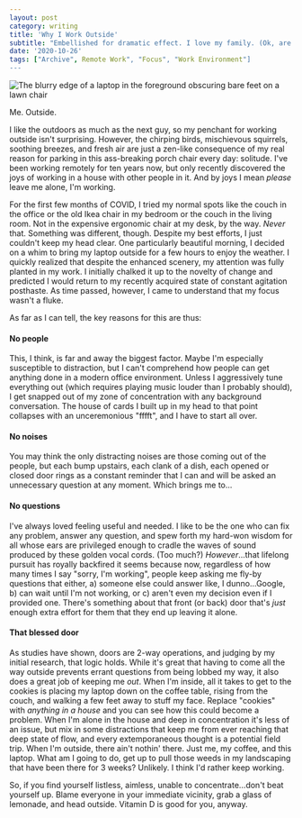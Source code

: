 ```yaml
---
layout: post
category: writing
title: 'Why I Work Outside'
subtitle: "Embellished for dramatic effect. I love my family. (Ok, are they gone? Phew.)"
date: '2020-10-26'
tags: ["Archive", Remote Work", "Focus", "Work Environment"]
---
```


![The blurry edge of a laptop in the foreground obscuring bare feet on a lawn chair](https://campbell17.s3.amazonaws.com/posts/working-outside.jpg)

<p class="caption">Me. Outside.</p>

I like the outdoors as much as the next guy, so my penchant for working outside isn't surprising. However, the chirping birds, mischievous squirrels, soothing breezes, and fresh air are just a zen-like consequence of my real reason for parking in this ass-breaking porch chair every day: solitude. I've been working remotely for ten years now, but only recently discovered the joys of working in a house with other people in it. And by joys I mean _please_ leave me alone, I'm working.

<!--more-->

For the first few months of COVID, I tried my normal spots like the couch in the office or the old Ikea chair in my bedroom or the couch in the living room. Not in the expensive ergonomic chair at my desk, by the way. _Never_ that. Something was different, though. Despite my best efforts, I just couldn't keep my head clear. One particularly beautiful morning, I decided on a whim to bring my laptop outside for a few hours to enjoy the weather. I quickly realized that despite the enhanced scenery, my attention was fully planted in my work. I initially chalked it up to the novelty of change and predicted I would return to my recently acquired state of constant agitation posthaste. As time passed, however, I came to understand that my focus wasn't a fluke.

As far as I can tell, the key reasons for this are thus:

#### No people  

This, I think, is far and away the biggest factor. Maybe I'm especially susceptible to distraction, but I can't comprehend how people can get anything done in a modern office environment. Unless I aggressively tune everything out (which requires playing music louder than I probably should), I get snapped out of my zone of concentration with any background conversation. The house of cards I built up in my head to that point collapses with an unceremonious "fffft", and I have to start all over.

#### No noises

You may think the only distracting noises are those coming out of the people, but each bump upstairs, each clank of a dish, each opened or closed door rings as a constant reminder that I can and will be asked an unnecessary question at any moment. Which brings me to...

#### No questions

I've always loved feeling useful and needed. I like to be the one who can fix any problem, answer any question, and spew forth my hard-won wisdom for all whose ears are privileged enough to cradle the waves of sound produced by these golden vocal cords. (Too much?) _However_...that lifelong pursuit has royally backfired it seems because now, regardless of how many times I say "sorry, I'm working", people keep asking me fly-by questions that either, a) someone else could answer like, I dunno...Google, b) can wait until I'm not working, or c) aren't even my decision even if I provided one. There's something about that front (or back) door that's _just_ enough extra effort for them that they end up leaving it alone.

#### That blessed door

As studies have shown, doors are 2-way operations, and judging by my initial research, that logic holds. While it's great that having to come all the way outside prevents errant questions from being lobbed my way, it also does a great job of keeping me _out_. When I'm inside, all it takes to get to the cookies is placing my laptop down on the coffee table, rising from the couch, and walking a few feet away to stuff my face. Replace "cookies" with _anything in a house_ and you can see how this could become a problem. When I'm alone in the house and deep in concentration it's less of an issue, but mix in some distractions that keep me from ever reaching that deep state of flow, and every extemporaneous thought is a potential field trip. When I'm outside, there ain't nothin' there. Just me, my coffee, and this laptop. What am I going to do, get up to pull those weeds in my landscaping that have been there for 3 weeks? Unlikely. I think I'd rather keep working.

So, if you find yourself listless, aimless, unable to concentrate...don't beat yourself up. Blame everyone in your immediate vicinity, grab a glass of lemonade, and head outside. Vitamin D is good for you, anyway.
